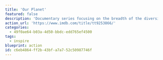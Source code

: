 ```yaml
---
title: 'Our Planet'
featured: false
description: 'Documentary series focusing on the breadth of the diversity of habitats around the world, from the remote Arctic wilderness and mysterious deep oceans to the vast landscapes of Africa and diverse jungles of South America.'
action_url: 'https://www.imdb.com/title/tt9253866/'
categories:
  - 49f0ae64-b03a-4d50-bbdc-edd765ef4500
tags:
  - inspire
blueprint: action
id: c6eb4864-ff2b-43bf-a7a7-52c50987746f
---
```


